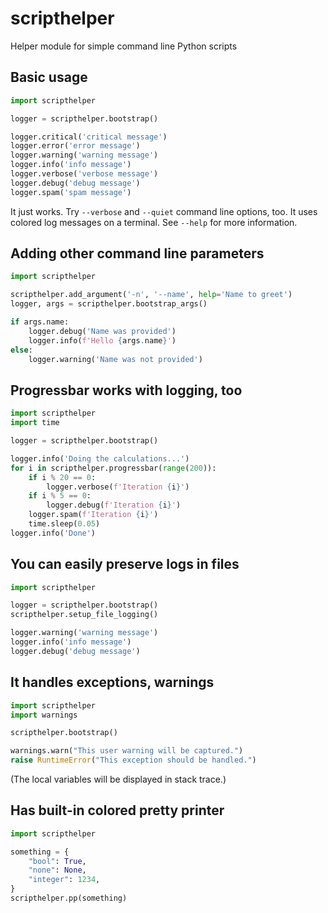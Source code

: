# scripthelper

Helper module for simple command line Python scripts

## Basic usage

```python
import scripthelper

logger = scripthelper.bootstrap()

logger.critical('critical message')
logger.error('error message')
logger.warning('warning message')
logger.info('info message')
logger.verbose('verbose message')
logger.debug('debug message')
logger.spam('spam message')
```

It just works. Try `--verbose` and `--quiet`  command line options, too.
It uses colored log messages on a terminal.
See `--help` for more information.

## Adding other command line parameters

```python
import scripthelper

scripthelper.add_argument('-n', '--name', help='Name to greet')
logger, args = scripthelper.bootstrap_args()

if args.name:
    logger.debug('Name was provided')
    logger.info(f'Hello {args.name}')
else:
    logger.warning('Name was not provided')
```

## Progressbar works with logging, too

```python
import scripthelper
import time

logger = scripthelper.bootstrap()

logger.info('Doing the calculations...')
for i in scripthelper.progressbar(range(200)):
    if i % 20 == 0:
        logger.verbose(f'Iteration {i}')
    if i % 5 == 0:
        logger.debug(f'Iteration {i}')
    logger.spam(f'Iteration {i}')
    time.sleep(0.05)
logger.info('Done')
```

## You can easily preserve logs in files

```python
import scripthelper

logger = scripthelper.bootstrap()
scripthelper.setup_file_logging()

logger.warning('warning message')
logger.info('info message')
logger.debug('debug message')
```

## It handles exceptions, warnings

```python
import scripthelper
import warnings

scripthelper.bootstrap()

warnings.warn("This user warning will be captured.")
raise RuntimeError("This exception should be handled.")
```

(The local variables will be displayed in stack trace.)

## Has built-in colored pretty printer

```python
import scripthelper

something = {
    "bool": True,
    "none": None,
    "integer": 1234,
}
scripthelper.pp(something)
```